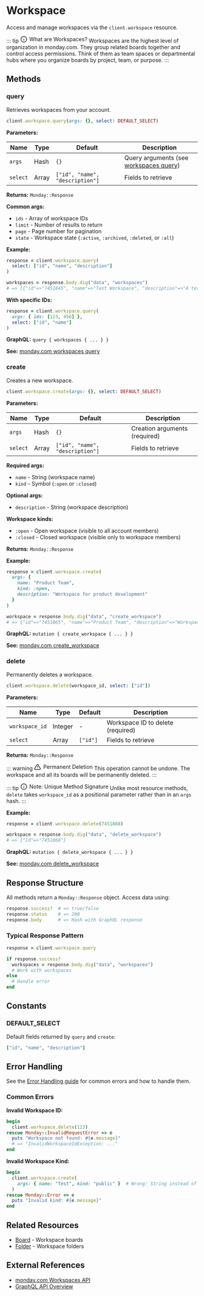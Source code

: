 # Workspace

Access and manage workspaces via the `client.workspace` resource.

::: tip <span style="display: inline-flex; align-items: center; gap: 6px;"><svg xmlns="http://www.w3.org/2000/svg" width="18" height="18" viewBox="0 0 24 24" fill="none" stroke="currentColor" stroke-width="2" stroke-linecap="round" stroke-linejoin="round"><circle cx="12" cy="12" r="10"></circle><line x1="12" y1="16" x2="12" y2="12"></line><line x1="12" y1="8" x2="12.01" y2="8"></line></svg>What are Workspaces?</span>
Workspaces are the highest level of organization in monday.com. They group related boards together and control access permissions. Think of them as team spaces or departmental hubs where you organize boards by project, team, or purpose.
:::

## Methods

### query

Retrieves workspaces from your account.

```ruby
client.workspace.query(args: {}, select: DEFAULT_SELECT)
```

**Parameters:**

| Name | Type | Default | Description |
|------|------|---------|-------------|
| `args` | Hash | `{}` | Query arguments (see [workspaces query](https://developer.monday.com/api-reference/reference/workspaces#queries)) |
| `select` | Array | `["id", "name", "description"]` | Fields to retrieve |

**Returns:** `Monday::Response`

**Common args:**
- `ids` - Array of workspace IDs
- `limit` - Number of results to return
- `page` - Page number for pagination
- `state` - Workspace state (`:active`, `:archived`, `:deleted`, or `:all`)

**Example:**

```ruby
response = client.workspace.query(
  select: ["id", "name", "description"]
)

workspaces = response.body.dig("data", "workspaces")
# => [{"id"=>"7451845", "name"=>"Test Workspace", "description"=>"A test workspace"}, ...]
```

**With specific IDs:**

```ruby
response = client.workspace.query(
  args: { ids: [123, 456] },
  select: ["id", "name"]
)
```

**GraphQL:** `query { workspaces { ... } }`

**See:** [monday.com workspaces query](https://developer.monday.com/api-reference/reference/workspaces#queries)

### create

Creates a new workspace.

```ruby
client.workspace.create(args: {}, select: DEFAULT_SELECT)
```

**Parameters:**

| Name | Type | Default | Description |
|------|------|---------|-------------|
| `args` | Hash | `{}` | Creation arguments (required) |
| `select` | Array | `["id", "name", "description"]` | Fields to retrieve |

**Required args:**
- `name` - String (workspace name)
- `kind` - Symbol (`:open` or `:closed`)

**Optional args:**
- `description` - String (workspace description)

**Workspace kinds:**
- `:open` - Open workspace (visible to all account members)
- `:closed` - Closed workspace (visible only to workspace members)

**Returns:** `Monday::Response`

**Example:**

```ruby
response = client.workspace.create(
  args: {
    name: "Product Team",
    kind: :open,
    description: "Workspace for product development"
  }
)

workspace = response.body.dig("data", "create_workspace")
# => {"id"=>"7451865", "name"=>"Product Team", "description"=>"Workspace for product development"}
```

**GraphQL:** `mutation { create_workspace { ... } }`

**See:** [monday.com create_workspace](https://developer.monday.com/api-reference/reference/workspaces#create-workspace)

### delete

Permanently deletes a workspace.

```ruby
client.workspace.delete(workspace_id, select: ["id"])
```

**Parameters:**

| Name | Type | Default | Description |
|------|------|---------|-------------|
| `workspace_id` | Integer | - | Workspace ID to delete (required) |
| `select` | Array | `["id"]` | Fields to retrieve |

**Returns:** `Monday::Response`

::: warning <span style="display: inline-flex; align-items: center; gap: 6px;"><svg xmlns="http://www.w3.org/2000/svg" width="18" height="18" viewBox="0 0 24 24" fill="none" stroke="currentColor" stroke-width="2" stroke-linecap="round" stroke-linejoin="round"><path d="M10.29 3.86L1.82 18a2 2 0 0 0 1.71 3h16.94a2 2 0 0 0 1.71-3L13.71 3.86a2 2 0 0 0-3.42 0z"></path><line x1="12" y1="9" x2="12" y2="13"></line><line x1="12" y1="17" x2="12.01" y2="17"></line></svg>Permanent Deletion</span>
This operation cannot be undone. The workspace and all its boards will be permanently deleted.
:::

::: tip <span style="display: inline-flex; align-items: center; gap: 6px;"><svg xmlns="http://www.w3.org/2000/svg" width="18" height="18" viewBox="0 0 24 24" fill="none" stroke="currentColor" stroke-width="2" stroke-linecap="round" stroke-linejoin="round"><circle cx="12" cy="12" r="10"></circle><line x1="12" y1="16" x2="12" y2="12"></line><line x1="12" y1="8" x2="12.01" y2="8"></line></svg>Note: Unique Method Signature</span>
Unlike most resource methods, `delete` takes `workspace_id` as a positional parameter rather than in an `args` hash.
:::

**Example:**

```ruby
response = client.workspace.delete(7451868)

workspace = response.body.dig("data", "delete_workspace")
# => {"id"=>"7451868"}
```

**GraphQL:** `mutation { delete_workspace { ... } }`

**See:** [monday.com delete_workspace](https://developer.monday.com/api-reference/reference/workspaces#delete-workspace)

## Response Structure

All methods return a `Monday::Response` object. Access data using:

```ruby
response.success?  # => true/false
response.status    # => 200
response.body      # => Hash with GraphQL response
```

### Typical Response Pattern

```ruby
response = client.workspace.query

if response.success?
  workspaces = response.body.dig("data", "workspaces")
  # Work with workspaces
else
  # Handle error
end
```

## Constants

### DEFAULT_SELECT

Default fields returned by `query` and `create`:

```ruby
["id", "name", "description"]
```

## Error Handling

See the [Error Handling guide](/guides/advanced/errors) for common errors and how to handle them.

### Common Errors

**Invalid Workspace ID:**

```ruby
begin
  client.workspace.delete(123)
rescue Monday::InvalidRequestError => e
  puts "Workspace not found: #{e.message}"
  # => "InvalidWorkspaceIdException: ..."
end
```

**Invalid Workspace Kind:**

```ruby
begin
  client.workspace.create(
    args: { name: "Test", kind: "public" }  # Wrong: String instead of Symbol
  )
rescue Monday::Error => e
  puts "Invalid kind: #{e.message}"
end
```

## Related Resources

- [Board](/reference/resources/board) - Workspace boards
- [Folder](/reference/resources/folder) - Workspace folders

## External References

- [monday.com Workspaces API](https://developer.monday.com/api-reference/reference/workspaces)
- [GraphQL API Overview](https://developer.monday.com/api-reference/docs/introduction-to-graphql)
